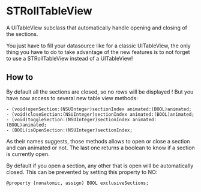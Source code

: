 STRollTableView
===============

A UITableView subclass that automatically handle opening and closing of the sections.

You just have to fill your datasource like for a classic UITableView, the only thing you have to do to take advantage of the new features is to not forget to use a STRollTableView instead of a UITableView!

## How to

By default all the sections are closed, so no rows will be displayed !
But you have now access to several new table view methods:

```
- (void)openSection:(NSUInteger)sectionIndex animated:(BOOL)animated;
- (void)closeSection:(NSUInteger)sectionIndex animated:(BOOL)animated;
- (void)toggleSection:(NSUInteger)sectionIndex animated:(BOOL)animated;
- (BOOL)isOpenSection:(NSUInteger)sectionIndex;
```
As their names suggests, those methods allows to open or close a section and can animated or not. The last one returns a boolean to know if a section is currently open.

By default if you open a section, any other that is open will be automatically closed.
This can be prevented by setting this property to NO:

```
@property (nonatomic, assign) BOOL exclusiveSections;
```